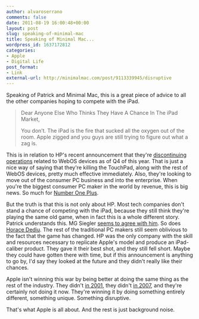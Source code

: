 ```yaml
---
author: alvaroserrano
comments: false
date: 2011-08-19 16:00:48+00:00
layout: post
slug: speaking-of-minimal-mac
title: Speaking of Minimal Mac...
wordpress_id: 1637172812
categories:
- Apple
- Digital Life
post_format:
- Link
external-url: http://minimalmac.com/post/9113339945/disruptive
---
```


Speaking of Patrick and Minimal Mac, this is a great piece of advice to all the other companies hoping to compete with the iPad.


<blockquote>Dear Anyone Else Who Thinks They Have A Chance In The iPad Market,

You don’t. The iPad is the fire that sucked all the oxygen out of the room. Apple zigged and you guys are still trying to figure out what a zag is.</blockquote>


This is in relation to HP's recent announcement that they're [discontinuing operations](http://thisismynext.com/2011/08/18/hp-discontinue-webos-operations/) related to WebOS devices as of Q4 of this year. That is just a nice way of saying that they're killing the TouchPad, along with the rest of WebOS devices, pretty much effective immediately. Also, they're looking to move out of the consumer PC business and into the enterprise. When you're the biggest consumer PC maker in the world by revenue, this is big news. So much for [Number One Plus](http://www.telegraph.co.uk/technology/news/8528810/HP-Touchpad-will-be-better-than-number-one-tablet.html).

But the truth is that this is not only about HP. Most tech companies don't stand a chance of competing with the iPad, because they still think they're playing the same old game, when in fact this is a whole different story. Patrick understands this. MG Siegler [seems to agree with him](http://techcrunch.com/2011/08/18/apple-wins-without-throwing-a-punch/). So does [Horace Dediu](http://www.asymco.com/2011/08/19/hps-decade-long-departure/). The rest of the traditional PC makers still seem oblivious to the fact that the game has changed. HP was the only company with the skill and resources necessary to replicate Apple's model and produce an iPad-caliber product. They gave it their best shot, and they still fell short. Maybe they could have gotten there with time, but if this announcement is anything to go by, I'd say they looked at the future and they didn't really like their chances.

Apple isn't winning this war by being better at doing the same thing as the rest of the industry. They didn't [in 2001](http://www.apple.com/pr/library/2001/10/23Apple-Presents-iPod.html), they didn't [in 2007](http://www.apple.com/pr/library/2007/01/09Apple-Reinvents-the-Phone-with-iPhone.html), and they're certainly not doing it now. They're winning it by doing something entirely different, something unique. Something disruptive.

That's what Apple is all about. And the rest is just background noise.
